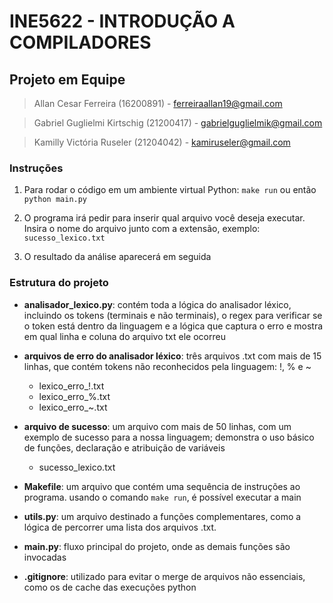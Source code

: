 # INE5622 - INTRODUÇÃO A COMPILADORES

## Projeto em Equipe

> Allan Cesar Ferreira (16200891) - ferreiraallan19@gmail.com

> Gabriel Guglielmi Kirtschig (21200417) - gabrielguglielmik@gmail.com

> Kamilly Victória Ruseler (21204042) - kamiruseler@gmail.com

### Instruções

1. Para rodar o código em um ambiente virtual Python: `make run` ou então `python main.py`

3. O programa irá pedir para inserir qual arquivo você deseja executar. Insira o nome do arquivo junto com a extensão, exemplo: `sucesso_lexico.txt`

4. O resultado da análise aparecerá em seguida

### Estrutura do projeto

- **analisador_lexico.py**: 
contém toda a lógica do analisador léxico, incluindo os tokens (terminais e não terminais), o regex para verificar se o token está dentro da linguagem e a lógica que captura o erro e mostra em qual linha e coluna do arquivo txt ele ocorreu

- **arquivos de erro do analisador léxico**:
três arquivos .txt com mais de 15 linhas, que contém tokens não reconhecidos pela linguagem: !, % e ~
    - lexico_erro_!.txt
    - lexico_erro_%.txt
    - lexico_erro_~.txt

- **arquivo de sucesso**:
um arquivo com mais de 50 linhas, com um exemplo de sucesso para a nossa linguagem; demonstra o uso básico de funções, declaração e atribuição de variáveis
    - sucesso_lexico.txt

- **Makefile**:
um arquivo que contém uma sequência de instruções ao programa. usando o comando `make run`, é possível executar a main

- **utils.py**:
um arquivo destinado a funções complementares, como a lógica de percorrer uma lista dos arquivos .txt. 

- **main.py**:
fluxo principal do projeto, onde as demais funções são invocadas

- **.gitignore**:
utilizado para evitar o merge de arquivos não essenciais, como os de cache das execuções python